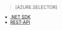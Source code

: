 ﻿> [AZURE.SELECTOR]
- [.NET SDK](/de-de/documentation/articles/media-services-dotnet-how-to-use/)
- [REST-API](/de-de/documentation/articles/media-services-rest-how-to-use/)

<!--HONumber=45--> 
